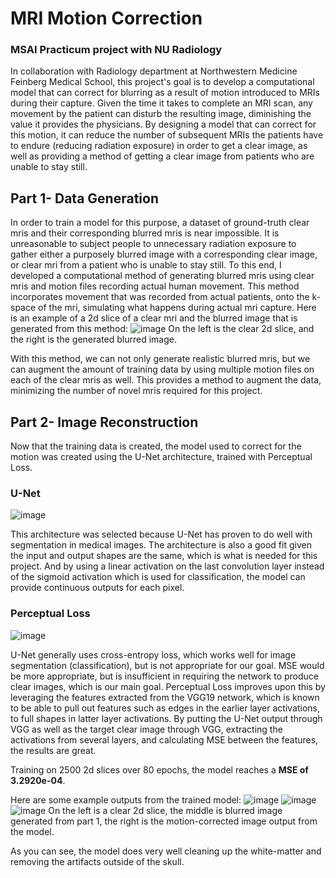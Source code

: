 # MRI Motion Correction
### MSAI Practicum project with NU Radiology
In collaboration with Radiology department at Northwestern Medicine Feinberg Medical School, this project's goal is to develop a computational model that can correct for blurring as a result of motion introduced to MRIs during their capture. Given the time it takes to complete an MRI scan, any movement by the patient can disturb the resulting image, diminishing the value it provides the physicians. By designing a model that can correct for this motion, it can reduce the number of subsequent MRIs the patients have to endure (reducing radiation exposure) in order to get a clear image, as well as providing a method of getting a clear image from patients who are unable to stay still.

## Part 1- Data Generation
In order to train a model for this purpose, a dataset of ground-truth clear mris and their corresponding blurred mris is near impossible. It is unreasonable to subject people to unnecessary radiation exposure to gather either a purposely blurred image with a corresponding clear image, or clear mri from a patient who is unable to stay still. To this end, I developed a computational method of generating blurred mris using clear mris and motion files recording actual human movement. This method incorporates movement that was recorded from actual patients, onto the k-space of the mri, simulating what happens during actual mri capture. Here is an example of a 2d slice of a clear mri and the blurred image that is generated from this method:
![image](https://user-images.githubusercontent.com/30561629/79600123-4515ac80-80ac-11ea-94b2-2c64f550043b.png)
On the left is the clear 2d slice, and the right is the generated blurred image.

With this method, we can not only generate realistic blurred mris, but we can augment the amount of training data by using multiple motion files on each of the clear mris as well. This provides a method to augment the data, minimizing the number of novel mris required for this project.

## Part 2- Image Reconstruction
Now that the training data is created, the model used to correct for the motion was created using the U-Net architecture, trained with Perceptual Loss.
### U-Net
![image](https://user-images.githubusercontent.com/30561629/79601142-f537e500-80ad-11ea-8c60-6d2d35c95824.png)

This architecture was selected because U-Net has proven to do well with segmentation in medical images. The architecture is also a good fit given the input and output shapes are the same, which is what is needed for this project. And by using a linear activation on the last convolution layer instead of the sigmoid activation which is used for classification, the model can provide continuous outputs for each pixel.

### Perceptual Loss
![image](https://user-images.githubusercontent.com/30561629/79601550-97f06380-80ae-11ea-8e85-358f023b206f.png)

U-Net generally uses cross-entropy loss, which works well for image segmentation (classification), but is not appropriate for our goal. MSE would be more appropriate, but is insufficient in requiring the network to produce clear images, which is our main goal. Perceptual Loss improves upon this by leveraging the features extracted from the VGG19 network, which is known to be able to pull out features such as edges in the earlier layer activations, to full shapes in latter layer activations. By putting the U-Net output through VGG as well as the target clear image through VGG, extracting the activations from several layers, and calculating MSE between the features, the results are great.

Training on 2500 2d slices over 80 epochs, the model reaches a **MSE of 3.2920e-04**.

Here are some example outputs from the trained model:
![image](https://user-images.githubusercontent.com/30561629/79598769-1e567680-80aa-11ea-8116-f5fd1a756c7e.png)
![image](https://user-images.githubusercontent.com/30561629/79600699-3380d480-80ad-11ea-979d-d418ffe3f944.png)
![image](https://user-images.githubusercontent.com/30561629/79600931-9e321000-80ad-11ea-88f3-582d08bb0842.png)
On the left is a clear 2d slice, the middle is blurred image generated from part 1, the right is the motion-corrected image output from the model.

As you can see, the model does very well cleaning up the white-matter and removing the artifacts outside of the skull.
